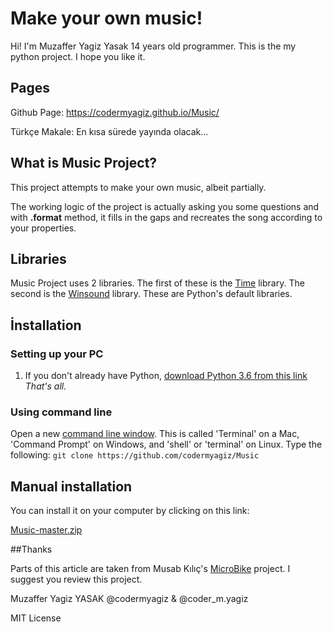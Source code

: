 #        Make your own music!

Hi! I'm Muzaffer Yagiz Yasak 14 years old programmer. This is the my python project. I hope you like it.
##  Pages

Github Page: https://codermyagiz.github.io/Music/

Türkçe Makale: En kısa sürede yayında olacak...

## What is Music Project?

This project attempts to make your own music, albeit partially. 

The working logic of the project is actually asking you some questions and with **.format** method, it fills in the gaps and recreates the song according to your properties.

## Libraries
Music Project uses 2 libraries. The first of these is the [Time](https://docs.python.org/3/library/time.html#module-time) library. The second is the [Winsound](https://docs.python.org/3/library/winsound.html) library. These are Python's default libraries.


## İnstallation 
### Setting up your PC
1.  If you don't already have Python,  [download Python 3.6 from this link](https://www.python.org/downloads/release/python-369/)
*That's all.*
### **Using command line**
Open a new  [command line window](https://www.computerhope.com/jargon/c/commandi.htm). This is called 'Terminal' on a Mac, 'Command Prompt' on Windows, and 'shell' or 'terminal' on Linux. Type the following:
`git clone https://github.com/codermyagiz/Music`

## Manual installation

You can install it on your computer by clicking on this link:

[Music-master.zip](https://drive.google.com/file/d/1HcPx746YvZQCWsT-GXR2EBYjt2YKUSjh/view?usp=sharing)

##Thanks

Parts of this article are taken from Musab Kılıç's [MicroBike](https://github.com/musabkilic/MicroBike) project. 
I suggest you review this project.


Muzaffer Yagiz YASAK
@codermyagiz & @coder_m.yagiz

MIT License
